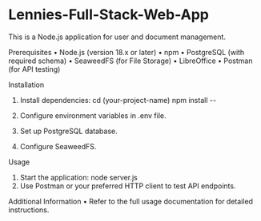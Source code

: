 # Lennies-Full-Stack-Web-App

This is a Node.js application for user and document management.

Prerequisites
•	Node.js (version 18.x or later)
•	npm
•	PostgreSQL (with required schema)
•	SeaweedFS (for File Storage)
•	LibreOffice 
•	Postman (for API testing)

Installation
1.	Install dependencies:
    cd (your-project-name)
    npm install --

2.	Configure environment variables in .env file.

3.	Set up PostgreSQL database.

4.	Configure SeaweedFS.

Usage
1.	Start the application:
    node server.js
2.	Use Postman or your preferred HTTP client to test API endpoints.

Additional Information
•	Refer to the full usage documentation for detailed instructions.
